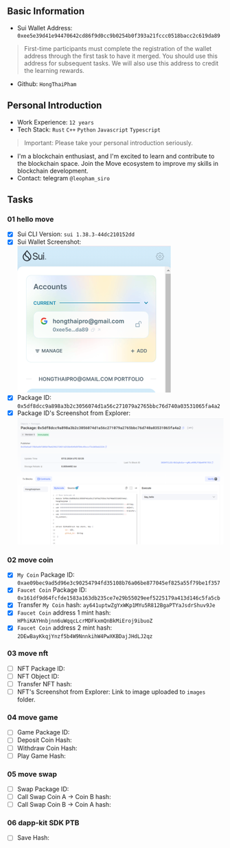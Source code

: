 ## Basic Information
- Sui Wallet Address: `0xee5e39d41e94470642cd86f9d0cc9b0254b0f393a21fccc0518bacc2c619da89`
> First-time participants must complete the registration of the wallet address through the first task to have it merged. You should use this address for subsequent tasks. We will also use this address to credit the learning rewards.
- Github: `HongThaiPham`

## Personal Introduction
- Work Experience: `12 years`
- Tech Stack: `Rust` `C++` `Python` `Javascript` `Typescript`
> Important: Please take your personal introduction seriously.
- I'm a blockchain enthusiast, and I'm excited to learn and contribute to the blockchain space. Join the Move ecosystem to improve my skills in blockchain development.
- Contact: telegram `@leopham_siro`

## Tasks

### 01 hello move
- [x] Sui CLI Version: `sui 1.38.3-44dc210152dd`
- [x] Sui Wallet Screenshot: ![](./images/sui-wallet.png)
- [x] Package ID: `0x5df8dcc9a898a3b2c3056074d1a56c271079a2765bbc76d740a03531065fa4a2`
- [x] Package ID's Screenshot from Explorer: ![](./images/package-id.png)

### 02 move coin
- [x] `My Coin` Package ID: `0xae09bec9ad5d96e3c90254794fd35108b76a06be877045ef825a55f79be1f357`
- [x] `Faucet Coin` Package ID: `0x161df9d64fcfde1583a163db235ce7e29b55029eef5225179a413d146c5fa5cb`
- [x] Transfer `My Coin` hash: `ay641uptwZgYxWKp1MYu5R812BgaPTYaJsdrShuv9Je`
- [x] `Faucet Coin` address 1 mint hash: `HPhiKAYHnbjnn6uWqqcLcrMDFkxmQnBkMiEroj9ibuoZ`
- [x] `Faucet Coin` address 2 mint hash: `2DEwBayKkqjYnzf5b4W9NnnkihW4PwXKBDajJHdLJ2qz`

### 03 move nft
- [ ] NFT Package ID:
- [ ] NFT Object ID:
- [ ] Transfer NFT hash:
- [ ] NFT's Screenshot from Explorer: Link to image uploaded to `images` folder.

### 04 move game
- [ ] Game Package ID:
- [ ] Deposit Coin Hash:
- [ ] Withdraw Coin Hash:
- [ ] Play Game Hash:

### 05 move swap
- [ ] Swap Package ID:
- [ ] Call Swap Coin A -> Coin B hash:
- [ ] Call Swap Coin B -> Coin A hash:

### 06 dapp-kit SDK PTB
- [ ] Save Hash:
